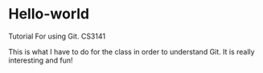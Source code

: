 # Hello-world
Tutorial For using Git. CS3141

This is what I have to do for the class in order to understand Git. It is really interesting and fun!

